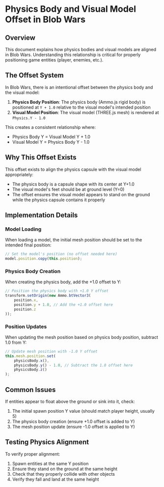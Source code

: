 # Physics Body and Visual Model Offset in Blob Wars

## Overview

This document explains how physics bodies and visual models are aligned in Blob Wars. Understanding this relationship is critical for properly positioning game entities (player, enemies, etc.).

## The Offset System

In Blob Wars, there is an intentional offset between the physics body and the visual model:

1. **Physics Body Position**: The physics body (Ammo.js rigid body) is positioned at `Y + 1.0` relative to the visual model's intended position
2. **Visual Model Position**: The visual model (THREE.js mesh) is rendered at `Physics.Y - 1.0`

This creates a consistent relationship where:
- Physics Body Y = Visual Model Y + 1.0
- Visual Model Y = Physics Body Y - 1.0

## Why This Offset Exists

This offset exists to align the physics capsule with the visual model appropriately:
- The physics body is a capsule shape with its center at Y+1.0
- The visual model's feet should be at ground level (Y=0)
- The offset ensures the visual model appears to stand on the ground while the physics capsule contains it properly

## Implementation Details

### Model Loading
When loading a model, the initial mesh position should be set to the intended final position:
```javascript
// Set the model's position (no offset needed here)
model.position.copy(this.position);
```

### Physics Body Creation
When creating the physics body, add the +1.0 offset to Y:
```javascript
// Position the physics body with +1.0 Y offset
transform.setOrigin(new Ammo.btVector3(
    position.x, 
    position.y + 1.0, // Add the +1.0 offset here
    position.z
));
```

### Position Updates
When updating the mesh position based on physics body position, subtract 1.0 from Y:
```javascript
// Update mesh position with -1.0 Y offset
this.mesh.position.set(
    physicsBody.x(), 
    physicsBody.y() - 1.0, // Subtract the 1.0 offset here
    physicsBody.z()
);
```

## Common Issues

If entities appear to float above the ground or sink into it, check:

1. The initial spawn position Y value (should match player height, usually 5)
2. The physics body creation (ensure +1.0 offset is added to Y)
3. The mesh position update (ensure -1.0 offset is applied to Y)

## Testing Physics Alignment

To verify proper alignment:
1. Spawn entities at the same Y position
2. Ensure they stand on the ground at the same height
3. Check that they properly collide with other objects
4. Verify they fall and land at the same height 